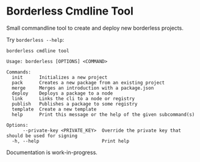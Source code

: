 # Borderless Cmdline Tool

Small commandline tool to create and deploy new borderless projects.

Try `borderless --help`:
```
borderless cmdline tool

Usage: borderless [OPTIONS] <COMMAND>

Commands:
  init      Initializes a new project
  pack      Creates a new package from an existing project
  merge     Merges an introduction with a package.json
  deploy    Deploys a package to a node
  link      Links the cli to a node or registry
  publish   Publishes a package to some registry
  template  Create a new template
  help      Print this message or the help of the given subcommand(s)

Options:
      --private-key <PRIVATE_KEY>  Override the private key that should be used for signing
  -h, --help                       Print help
```

Documentation is work-in-progress.

